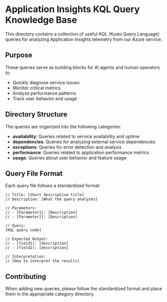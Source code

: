 # Application Insights KQL Query Knowledge Base

This directory contains a collection of useful KQL (Kusto Query Language) queries for analyzing Application Insights telemetry from our Azure service.

## Purpose

These queries serve as building blocks for AI agents and human operators to:
- Quickly diagnose service issues
- Monitor critical metrics
- Analyze performance patterns
- Track user behavior and usage

## Directory Structure

The queries are organized into the following categories:

- **availability**: Queries related to service availability and uptime
- **dependencies**: Queries for analyzing external service dependencies
- **exceptions**: Queries for error detection and analysis
- **performance**: Queries related to application performance metrics
- **usage**: Queries about user behavior and feature usage

## Query File Format

Each query file follows a standardized format:

```kql
// Title: [Short descriptive title]
// Description: [What the query analyzes]

// Parameters:
// - [Parameter1]: [Description]
// - [Parameter2]: [Description]

// Query:
[KQL query code]

// Expected Output:
// - [field1]: [description]
// - [field2]: [description]

// Interpretation:
// [How to interpret the results]
```

## Contributing

When adding new queries, please follow the standardized format and place them in the appropriate category directory.